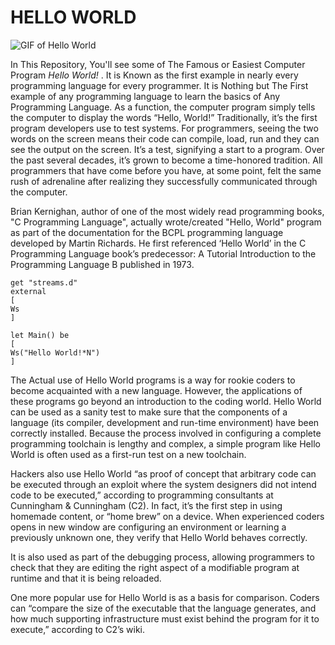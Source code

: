 # **HELLO WORLD**
![GIF of Hello World]()


In This Repository, You'll see some of The Famous or Easiest Computer Program _Hello World!_ . It is Known as the first example in nearly every programming language for every programmer. It is Nothing but The First example of any programming language to learn the basics of Any Programming Language. As a function, the computer program simply tells the computer to display the words “Hello, World!” Traditionally, it’s the first program developers use to test systems. For programmers, seeing the two words on the screen means their code can compile, load, run and they can see the output on the screen. It’s a test, signifying a start to a program. Over the past several decades, it’s grown to become a time-honored tradition.  All programmers that have come before you have, at some point, felt the same rush of adrenaline after realizing they successfully communicated through the computer.

Brian Kernighan, author of one of the most widely read programming books, "C Programming Language", actually wrote/created "Hello, World" program as part of the documentation for the BCPL programming language developed by Martin Richards. He first referenced ‘Hello World’ in the C Programming Language book’s predecessor: A Tutorial Introduction to the Programming Language B published in 1973.

```bcpl
get "streams.d"
external
[
Ws
]

let Main() be
[
Ws("Hello World!*N")
]
```

The Actual use of Hello World programs is a way for rookie coders to become acquainted with a new language. However, the applications of these programs go beyond an introduction to the coding world. Hello World can be used as a sanity test to make sure that the components of a language (its compiler, development and run-time environment) have been correctly installed. Because the process involved in configuring a complete programming toolchain is lengthy and complex, a simple program like Hello World is often used as a first-run test on a new toolchain.

Hackers also use Hello World “as proof of concept that arbitrary code can be executed through an exploit where the system designers did not intend code to be executed,” according to programming consultants at Cunningham & Cunningham (C2). In fact, it’s the first step in using homemade content, or “home brew” on a device. When experienced coders opens in new window are configuring an environment or learning a previously unknown one, they verify that Hello World behaves correctly.

It is also used as part of the debugging process, allowing programmers to check that they are editing the right aspect of a modifiable program at runtime and that it is being reloaded.

One more popular use for Hello World is as a basis for comparison. Coders can “compare the size of the executable that the language generates, and how much supporting infrastructure must exist behind the program for it to execute,” according to C2’s wiki.

